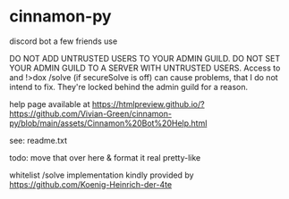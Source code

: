 # cinnamon-py
discord bot a few friends use


DO NOT ADD UNTRUSTED USERS TO YOUR ADMIN GUILD. DO NOT SET YOUR ADMIN GUILD TO A SERVER WITH UNTRUSTED USERS. Access to and !>dox /solve (if secureSolve is off) can cause problems, that I do not intend to fix. They're locked behind the admin guild for a reason.

help page available at https://htmlpreview.github.io/?https://github.com/Vivian-Green/cinnamon-py/blob/main/assets/Cinnamon%20Bot%20Help.html

see: readme.txt

todo: move that over here & format it real pretty-like




whitelist /solve implementation kindly provided by https://github.com/Koenig-Heinrich-der-4te
